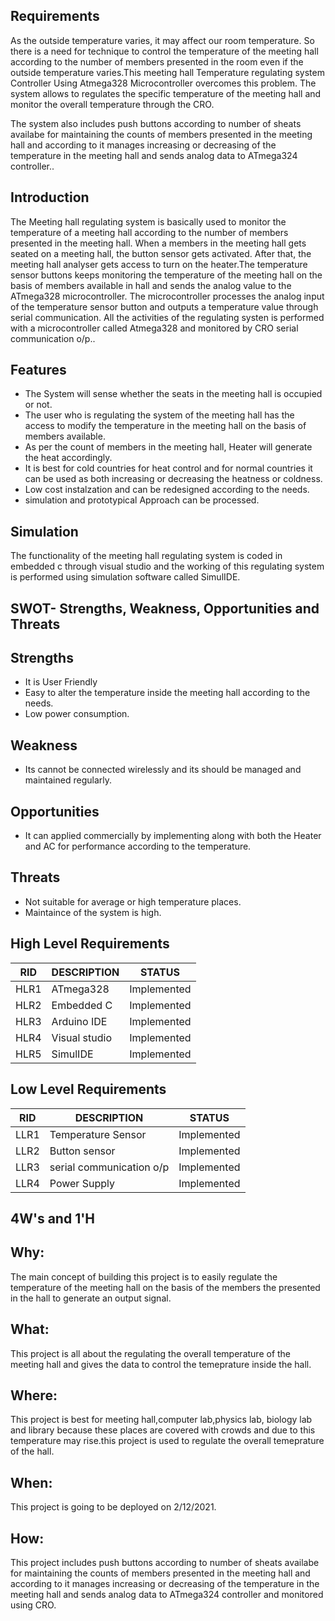 ## Requirements
As the outside temperature varies, it may affect our room temperature. So there is a need for technique to control the temperature of the meeting hall according to the number of members presented in the room even if the outside temperature varies.This meeting hall Temperature regulating system Controller Using Atmega328 Microcontroller overcomes this problem. The system allows to regulates the specific temperature of the meeting hall and monitor the overall temperature through the CRO.

The system also includes push buttons according to number of sheats availabe for maintaining the counts of members presented in the meeting hall and according to it manages increasing or decreasing of the temperature in the meeting hall and sends analog data to ATmega324 controller..

## Introduction
The Meeting hall regulating system is basically used to monitor the temperature of a meeting hall according to the number of members presented in the meeting hall. When a members in the meeting hall gets seated on a meeting hall, the button sensor gets activated. After that, the meeting hall analyser gets access to turn on the heater.The temperature sensor buttons keeps monitoring the temperature of the meeting hall on the basis of members available in hall and sends the analog value to the ATmega328 microcontroller. The microcontroller processes the analog input of the temperature sensor button and outputs a temperature value through serial communication. All the activities of the regulating systen is performed with a microcontroller called Atmega328 and monitored by CRO serial communication o/p..

## Features

- The System will sense whether the seats in the meeting hall is occupied or not.
- The user who is regulating the system of the meeting hall has the access to modify the temperature in the meeting hall on the basis of members available.
- As per the count of members in the meeting hall, Heater will generate the heat accordingly.
- It is best for cold countries for heat control and for normal countries it can be used as both increasing or decreasing the heatness or coldness.
- Low cost instalzation and can be redesigned according to the needs.
- simulation and prototypical Approach can be processed.

## Simulation
The functionality of the meeting hall regulating system is coded in embedded c through visual studio and the working of this regulating system is performed using simulation software called SimulIDE. 

## SWOT- Strengths, Weakness, Opportunities and Threats
## Strengths
- It is User Friendly
- Easy to alter the temperature inside the meeting hall according to the needs.
- Low power consumption.
 ## Weakness
- Its cannot be connected wirelessly and its should be managed and maintained regularly.
## Opportunities
- It can applied commercially by implementing along with both the Heater and AC for performance according to the temperature.
## Threats
- Not suitable for average or high temperature places.
- Maintaince of the system is high.

## High Level Requirements
RID|DESCRIPTION|	STATUS|
|--|-----------|-----------|
|HLR1|	ATmega328|	Implemented|
|HLR2| Embedded	C |	Implemented|
|HLR3|	Arduino IDE|	Implemented|
|HLR4| Visual studio |Implemented|
|HLR5|SimulIDE|Implemented
## Low Level Requirements
RID|DESCRIPTION	|STATUS|
|--|------------|------|
|LLR1|Temperature Sensor|	Implemented|
|LLR2|Button sensor|	Implemented|
|LLR3|serial communication o/p|	Implemented|
|LLR4| Power Supply| Implemented|

## 4W's and 1'H
## Why:

The main concept of building this project is to easily regulate the temperature of the meeting hall on the basis of the members the presented in the hall to generate an output signal.

## What:

This project is all about the regulating the overall temperature of the meeting hall and gives the data to control the temeprature inside the hall.

## Where:

This project is best for meeting hall,computer lab,physics lab, biology lab and library because these places are covered with crowds and due to this temperature may rise.this project is used to regulate the overall temeprature of the hall. 

## When:

This project is going to be deployed on 2/12/2021.

## How:

This project includes push buttons according to number of sheats availabe for maintaining the counts of members presented in the meeting hall and according to it manages increasing or decreasing of the temperature in the meeting hall and sends analog data to ATmega324 controller and monitored using CRO.
